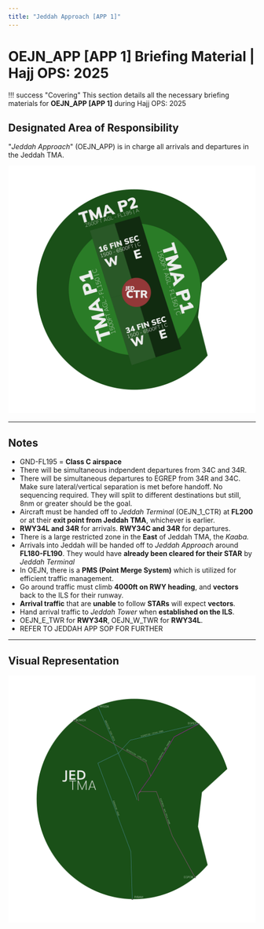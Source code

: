 ```yaml
---
title: "Jeddah Approach [APP 1]"
---
```


# OEJN_APP [APP 1] Briefing Material | Hajj OPS: 2025

!!! success "Covering"
    This section details all the necessary briefing materials for **OEJN_APP [APP 1]** during Hajj OPS: 2025

## Designated Area of Responsibility 
"*Jeddah Approach*" (OEJN_APP) is in charge all arrivals and departures in the Jeddah TMA.

![Loading](img/main.png)

---

## Notes
- GND-FL195 = **Class C airspace**
- There will be simultaneous indpendent departures from 34C and 34R.
- There will be simultaneous departures to EGREP from 34R and 34C. Make sure lateral/vertical separation is met before handoff. No sequencing required. They will split to different destinations but still, 8nm or greater should be the goal.
- Aircraft must be handed off to *Jeddah Terminal* (OEJN_1_CTR) at **FL200** or at their **exit point from Jeddah TMA**, whichever is earlier.
- **RWY34L and 34R** for arrivals. **RWY34C and 34R** for departures.
- There is a large restricted zone in the **East** of Jeddah TMA, the *Kaaba.*
- Arrivals into Jeddah will be handed off to *Jeddah Approach* around **FL180-FL190**. They would have **already been cleared for their STAR** by *Jeddah Terminal*
- In OEJN, there is a **PMS (Point Merge System)** which is utilized for efficient traffic management. 
- Go around traffic must climb **4000ft on RWY heading**, and **vectors** back to the ILS for their runway.
- **Arrival traffic** that are **unable** to follow **STARs** will expect **vectors**.
- Hand arrival traffic to *Jeddah Tower* when **established on the ILS**. 
- OEJN_E_TWR for **RWY34R**, OEJN_W_TWR for **RWY34L**.
- REFER TO JEDDAH APP SOP FOR FURTHER

---

## Visual Representation

![Loading](img/tma.png)